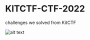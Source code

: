 # KITCTF-CTF-2022
challenges we solved from KitCTF

![alt text](https://github.com/nimrods8/KITCTF-CTF-2022/blob/main/koeri.png?raw=true)
